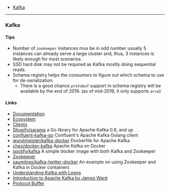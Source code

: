 - [Kafka](#kafka)
____

### Kafka

#### Tips

- Number of `zookeeper` instances mus be in odd number usually 5 instances can
    already serve a large cluster and, thus, 3 instances is likely enough for
    most scenarios.
- SSD hard disk may not be required as Kafka mostly doing sequential reads.
- Schema registry helps the consumers to figure out which schema to use for
    de-serialization. 
  - There is a good chance `protobuf` support in schema registry will be available
      by the end of 2019. (as of mid-2019, it only supports `arvo`)

#### Links

- [Documentation](https://kafka.apache.org/documentation/)
- [Ecosystem](https://cwiki.apache.org/confluence/display/KAFKA/Ecosystem)
- [Clients](https://cwiki.apache.org/confluence/display/KAFKA/Clients)
- [Shopify/sarama](https://github.com/Shopify/sarama) a Go library for Apache Kafka 0.8, and up
- [confluent-kafka-go](https://github.com/confluentinc/confluent-kafka-go) Confluent's Apache Kafka Golang client
- [wurstmeister/kafka-docker](https://github.com/wurstmeister/kafka-docker) Dockerfile for Apache Kafka
- [ches/docker-kafka](https://github.com/ches/docker-kafka) Apache Kafka on Docker
- [spotify/kafka](https://hub.docker.com/r/spotify/kafka/) A simple docker image with both Kafka and Zookeeper
- [Zookeeper](https://hub.docker.com/_/zookeeper/)
- [saumitras/kafka-twitter-docker](https://github.com/saumitras/kafka-twitter-docker/blob/master/docker-compose.yml) An example on using Zookeeper and Kafka in Docker containers
- [Understanding Kafka with Legos](https://www.youtube.com/watch?v=Q5wOegcVa8E)
- [Introduction to Apache Kafka by James Ward](https://www.youtube.com/watch?v=UEg40Te8pnE)
- [Protocol Buffer](https://developers.google.com/protocol-buffers/docs/gotutorial)
